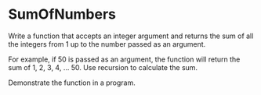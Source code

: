 # SumOfNumbers

Write a function that accepts an integer argument and returns the sum of all the integers from 1 up to the number passed as an argument. 

For example, if 50 is passed as an argument, the function will return the sum of 1, 2, 3, 4, … 50. Use recursion to calculate the sum. 

Demonstrate the function in a program. 

